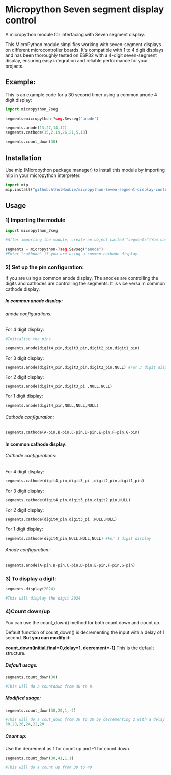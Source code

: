 # Micropython Seven segment display control
A micropython module for interfacing with Seven segment display.

This MicroPython module simplifies working with seven-segment displays on different microcontroller boards. It's compatible with 1 to 4 digit displays and has been thoroughly tested on ESP32 with a 4-digit seven-segment display, ensuring easy integration and reliable performance for your projects.

## Example:
This is an example code for a 30 second timer using a common anode 4 digit display:
```python
import micropython_7seg

segments=micropython-7seg.Sevseg("anode")

segments.anode(13,27,14,12)
segments.cathode(15,2,19,26,21,5,18)

segments.count_down(30)
```

## Installation
Use mip (Micropython package manager) to install this module by importing mip in your micropython interpreter.

```python
import mip
mip.install("github:AthulNoobie/micropython-Seven-segment-display-control")
```
## Usage
### 1) Importing the module
```python
import micropython_7seg

#After importing the module, create an object called "segments"(You can give any name).

segments = micropython-7seg.Sevseg("anode")
#Enter "cathode" if you are using a common cathode display.
```
### 2) Set up the pin configuration:

If you are using a common anode display, The anodes are controlling the digits and cathodes are controlling the segments. It is vice versa in common cathode display.
##### In common anode display:

###### anode configurations:

For 4 digit display:
```python
#Initialise the pins

segments.anode(digit4_pin,digit3_pin,digit2_pin,digit1_pin)
```

For 3 digit display:

```python
segments.anode(digit4_pin,digit3_pin,digit2_pin,NULL) #For 3 digit display
```

For 2 digit display:

```python
segments.anode(digit4_pin,digit3_pi ,NULL,NULL)
```

For 1 digit display:

```python
segments.anode(digit4_pin,NULL,NULL,NULL) 
```

###### Cathode configuration:

```python
segments.cathode(A-pin,B-pin,C-pin,D-pin,E-pin,F-pin,G-pin)
```

#### In common cathode display:

###### Cathode configurations:

For 4 digit display:

```python
segments.cathode(digit4_pin,digit3_pi ,digit2_pin,digit1_pin)
```

For 3 digit display:

```python
segments.cathode(digit4_pin,digit3_pin,digit2_pin,NULL)
```

For 2 digit display:

```python
segments.cathode(digit4_pin,digit3_pi ,NULL,NULL)
```

For 1 digit display:

```python
segments.cathode(digit4_pin,NULL,NULL,NULL) #For 1 digit display
```

###### Anode configuration:

```python
segments.anode(A-pin,B-pin,C-pin,D-pin,E-pin,F-pin,G-pin)
```

### 3) To display a digit:
```python
segments.display(2024)

#This will display the digit 2024
```
### 4)Count down/up

You can use the count_down() method for both count down and count up.

Default function of count_down() is decrementing the input with a delay of 1 second. **But you can modify it:**

**count_down(initial,final=0,delay=1, decrement=-1)**.This is the default structure.

##### Default usage:
```python
segments.count_down(30)

#This will do a countdown from 30 to 0.
```
##### Modified usage:
```python
segments.count_down(30,20,1,-2)

#This will do a cout_down from 30 to 20 by decrementing 2 with a delay of 1 sec. Like this:
30,28,26,24,22,20
```
##### Count up:
Use the decrement as 1 for count up and -1 for count down.
```python
segments.count_down(30,41,1,1)

#This will do a count up from 30 to 40
```
